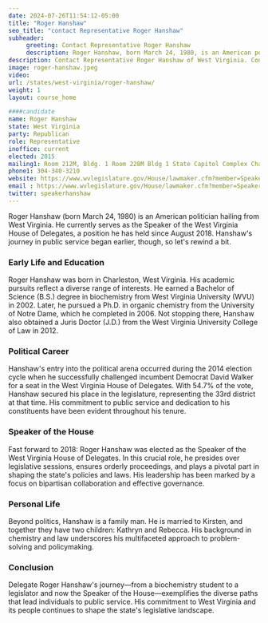 ```yaml
---
date: 2024-07-26T11:54:12-05:00
title: "Roger Hanshaw"
seo_title: "contact Representative Roger Hanshaw"
subheader:
     greeting: Contact Representative Roger Hanshaw
     description: Roger Hanshaw, born March 24, 1980, is an American politician affiliated with the Republican Party. He serves as a member of the West Virginia House of Delegates, representing District 62. He assumed office on December 1, 2022.
description: Contact Representative Roger Hanshaw of West Virginia. Contact information for Roger Hanshaw includes email address, phone number, and mailing address.
image: roger-hanshaw.jpeg
video:
url: /states/west-virginia/roger-hanshaw/
weight: 1
layout: course_home

####candidate
name: Roger Hanshaw
state: West Virginia
party: Republican
role: Representative
inoffice: current
elected: 2015
mailing1: Room 212M, Bldg. 1 Room 228M Bldg 1 State Capitol Complex Charleston, WV 25305
phone1: 304-340-3210
website: https://www.wvlegislature.gov/House/lawmaker.cfm?member=Speaker%20Hanshaw/
email : https://www.wvlegislature.gov/House/lawmaker.cfm?member=Speaker%20Hanshaw/
twitter: speakerhanshaw
---
```

Roger Hanshaw (born March 24, 1980) is an American politician hailing from West Virginia. He currently serves as the Speaker of the West Virginia House of Delegates, a position he has held since August 2018. Hanshaw's journey in public service began earlier, though, so let's rewind a bit.

### Early Life and Education
Roger Hanshaw was born in Charleston, West Virginia. His academic pursuits reflect a diverse range of interests. He earned a Bachelor of Science (B.S.) degree in biochemistry from West Virginia University (WVU) in 2002. Later, he pursued a Ph.D. in organic chemistry from the University of Notre Dame, which he completed in 2006. Not stopping there, Hanshaw also obtained a Juris Doctor (J.D.) from the West Virginia University College of Law in 2012.

### Political Career
Hanshaw's entry into the political arena occurred during the 2014 election cycle when he successfully challenged incumbent Democrat David Walker for a seat in the West Virginia House of Delegates. With 54.7% of the vote, Hanshaw secured his place in the legislature, representing the 33rd district at that time. His commitment to public service and dedication to his constituents have been evident throughout his tenure.

### Speaker of the House
Fast forward to 2018: Roger Hanshaw was elected as the Speaker of the West Virginia House of Delegates. In this crucial role, he presides over legislative sessions, ensures orderly proceedings, and plays a pivotal part in shaping the state's policies and laws. His leadership has been marked by a focus on bipartisan collaboration and effective governance.

### Personal Life
Beyond politics, Hanshaw is a family man. He is married to Kirsten, and together they have two children: Kathryn and Rebecca. His background in chemistry and law underscores his multifaceted approach to problem-solving and policymaking.

### Conclusion
Delegate Roger Hanshaw's journey—from a biochemistry student to a legislator and now the Speaker of the House—exemplifies the diverse paths that lead individuals to public service. His commitment to West Virginia and its people continues to shape the state's legislative landscape.
